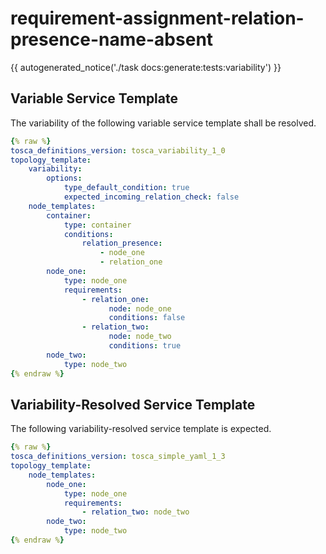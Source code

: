 # requirement-assignment-relation-presence-name-absent

{{ autogenerated_notice('./task docs:generate:tests:variability') }}


## Variable Service Template

The variability of the following variable service template shall be resolved.

```yaml linenums="1"
{% raw %}
tosca_definitions_version: tosca_variability_1_0
topology_template:
    variability:
        options:
            type_default_condition: true
            expected_incoming_relation_check: false
    node_templates:
        container:
            type: container
            conditions:
                relation_presence:
                    - node_one
                    - relation_one
        node_one:
            type: node_one
            requirements:
                - relation_one:
                      node: node_one
                      conditions: false
                - relation_two:
                      node: node_two
                      conditions: true
        node_two:
            type: node_two
{% endraw %}
```




## Variability-Resolved Service Template

The following variability-resolved service template is expected.

```yaml linenums="1"
{% raw %}
tosca_definitions_version: tosca_simple_yaml_1_3
topology_template:
    node_templates:
        node_one:
            type: node_one
            requirements:
                - relation_two: node_two
        node_two:
            type: node_two
{% endraw %}
```

